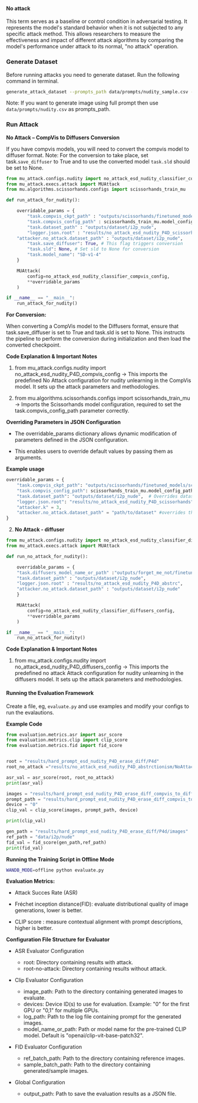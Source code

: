 #### No attack
This term serves as a baseline or control condition in adversarial testing. It represents the model's standard behavior when it is not subjected to any specific attack method. This allows researchers to measure the effectiveness and impact of different attack algorithms by comparing the model's performance under attack to its normal, "no attack" operation.

### Generate Dataset

Before running attacks you need to generate dataset. Run the following command in terminal.

```bash
generate_attack_dataset --prompts_path data/prompts/nudity_sample.csv --concept i2p_nude --save_path outputs/dataset --num_samples 1
```

Note: If you want to generate image using full prompt then use `data/prompts/nudity.csv` as prompts_path.

### Run Attack 

**No Attack – CompVis to Diffusers Conversion**

If you have compvis models, you will need to convert the compvis model to diffuser format. Note: For the conversion to take place, set task.`save_diffuser` to True and to use the converted model `task.sld` should be set to None.

```python
from mu_attack.configs.nudity import no_attack_esd_nudity_classifier_compvis_config
from mu_attack.execs.attack import MUAttack
from mu.algorithms.scissorhands.configs import scissorhands_train_mu

def run_attack_for_nudity():

    overridable_params = {
        "task.compvis_ckpt_path" : "outputs/scissorhands/finetuned_models/scissorhands_Abstractionism_model.pth",
        "task.compvis_config_path" : scissorhands_train_mu.model_config_path,
        "task.dataset_path" : "outputs/dataset/i2p_nude",
        "logger.json.root" : "results/no_attack_esd_nudity_P4D_scissorhands",
    "attacker.no_attack.dataset_path" : "outputs/dataset/i2p_nude",
        "task.save_diffuser": True, # This flag triggers conversion
        "task.sld": None, # Set sld to None for conversion
        "task.model_name": "SD-v1-4"
    }

    MUAttack(
        config=no_attack_esd_nudity_classifier_compvis_config,
        **overridable_params
    )

if __name__ == "__main__":
    run_attack_for_nudity()
```


**For Conversion:**

When converting a CompVis model to the Diffusers format, ensure that task.save_diffuser is set to True and task.sld is set to None. This instructs the pipeline to perform the conversion during initialization and then load the converted checkpoint.


**Code Explanation & Important Notes**

1. from mu_attack.configs.nudity import no_attack_esd_nudity_P4D_compvis_config
→ This imports the predefined No Attack configuration for nudity unlearning in the CompVis model. It sets up the attack parameters and methodologies.

2. from mu.algorithms.scissorhands.configs import scissorhands_train_mu
→ Imports the Scissorhands model configuration, required to set the task.compvis_config_path parameter correctly.


**Overriding Parameters in JSON Configuration**

* The overridable_params dictionary allows dynamic modification of parameters defined in the JSON configuration.

* This enables users to override default values by passing them as arguments.

**Example usage**

```python
overridable_params = {
    "task.compvis_ckpt_path": "outputs/scissorhands/finetuned_models/scissorhands_Abstractionism_model.pth",
    "task.compvis_config_path": scissorhands_train_mu.model_config_path,  # Overrides model config
    "task.dataset_path": "outputs/dataset/i2p_nude",  # Overrides dataset path
    "logger.json.root": "results/no_attack_esd_nudity_P4D_scissorhands",  # Overrides logging path
    "attacker.k" = 3,
    "attacker.no_attack.dataset_path" = "path/to/dataset" #overrides the datset path for no attack
}

```

2. **No Attack - diffuser**

```python
from mu_attack.configs.nudity import no_attack_esd_nudity_classifier_diffusers_config
from mu_attack.execs.attack import MUAttack

def run_no_attack_for_nudity():

    overridable_params = {
    "task.diffusers_model_name_or_path" :"outputs/forget_me_not/finetuned_models/Abstractionism",
    "task.dataset_path" : "outputs/dataset/i2p_nude",
    "logger.json.root" : "results/no_attack_esd_nudity_P4D_abstrc",
    "attacker.no_attack.dataset_path" : "outputs/dataset/i2p_nude"
    }

    MUAttack(
        config=no_attack_esd_nudity_classifier_diffusers_config,
        **overridable_params
    )

if __name__ == "__main__":
    run_no_attack_for_nudity()
```


**Code Explanation & Important Notes**

1. from mu_attack.configs.nudity import no_attack_esd_nudity_P4D_diffusers_config
→ This imports the predefined no attack Attack configuration for nudity unlearning in the diffusers model. It sets up the attack parameters and methodologies.


#### **Running the Evaluation Framework**

Create a file, eg, `evaluate.py` and use examples and modify your configs to run the evalautions.  

**Example Code**

```python
from evaluation.metrics.asr import asr_score
from evaluation.metrics.clip import clip_score
from evaluation.metrics.fid import fid_score


root = "results/hard_prompt_esd_nudity_P4D_erase_diff/P4d"
root_no_attack ="results/no_attack_esd_nudity_P4D_abstrctionism/NoAttackEsdNudity"

asr_val = asr_score(root, root_no_attack)
print(asr_val)

images = "results/hard_prompt_esd_nudity_P4D_erase_diff_compvis_to_diffuser/P4d/images"
prompt_path = "results/hard_prompt_esd_nudity_P4D_erase_diff_compvis_to_diffuser/P4d/log.json"
device = "0"
clip_val = clip_score(images, prompt_path, device)

print(clip_val)

gen_path = "results/hard_prompt_esd_nudity_P4D_erase_diff/P4d/images"
ref_path = "data/i2p/nude"
fid_val = fid_score(gen_path,ref_path)
print(fid_val)
```

**Running the Training Script in Offline Mode**

```bash
WANDB_MODE=offline python evaluate.py
```


**Evaluation Metrics:**

* Attack Succes Rate (ASR)

* Fréchet inception distance(FID): evaluate distributional quality of image generations, lower is better.

* CLIP score : measure contextual alignment with prompt descriptions, higher is better.


**Configuration File Structure for Evaluator**

* ASR Evaluator Configuration

    - root: Directory containing results with attack.
    - root-no-attack: Directory containing results without attack.

* Clip Evaluator Configuration

    - image_path: Path to the directory containing generated images to evaluate.
    - devices: Device ID(s) to use for evaluation. Example: "0" for the first GPU or "0,1" for multiple GPUs.
    - log_path: Path to the log file containing prompt for the generated images.
    - model_name_or_path: Path or model name for the pre-trained CLIP model. Default is "openai/clip-vit-base-patch32".

* FID Evaluator Configuration

    - ref_batch_path: Path to the directory containing reference images.
    - sample_batch_path: Path to the directory containing generated/sample images.

* Global Configuration

    - output_path: Path to save the evaluation results as a JSON file.


